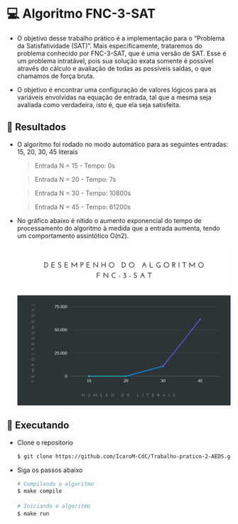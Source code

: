 # 💻 Algoritmo FNC-3-SAT 

- O objetivo desse trabalho prático é a implementação para o “Problema da Satisfatividade (SAT)”. Mais especificamente, trataremos do problema conhecido por FNC-3-SAT, que é uma versão de SAT. Esse é um problema intratável, pois sua solução exata somente é possível através do cálculo e avaliação de todas as possíveis saídas, o que chamamos de força bruta.

- O objetivo é encontrar uma configuração de valores lógicos para as variáveis envolvidas na equação de entrada, tal que a mesma seja avaliada como verdadeira, isto é, que ela seja satisfeita.

## 🧪 Resultados 

* O algoritmo foi rodado no modo automático para as seguintes entradas: 15, 20, 30, 45 literais

	> Entrada N = 15 - Tempo: 0s
	
	> Entrada N = 20 - Tempo: 7s
	
	> Entrada N = 30 - Tempo: 10800s
	
	> Entrada N = 45 - Tempo: 61200s

- No gráfico abaixo é nítido o aumento exponencial do tempo de
    processamento do algoritmo à medida que a entrada aumenta, tendo
    um comportamento assintótico O(n2).


  ![grafico](https://github.com/IcaroM-CdC/Trabalho-pratico-2-AEDS/blob/main/imagens/Grafico%20desempenho.png)


## 🚀  Executando 

- Clone o repositorio

	```bash
	$ git clone https://github.com/IcaroM-CdC/Trabalho-pratico-2-AEDS.git
	```

- Siga os passos abaixo
	```bash
	# Compilando o algoritmo
	$ make compile

	# Iniciando o algoritmo
	$ make run
	```
